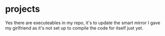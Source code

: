# projects

Yes there are executeables in my repo, it's to update the smart mirror I gave my girlfriend as it's not set up to compile the code for itself just yet.
